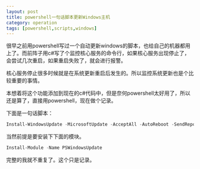 ```yaml
---
layout: post
title: powershell一句话脚本更新Windows主机
category: operation
tags: [powershell,scripts,windows]
---
```


很早之前用powershell写过一个自动更新windows的脚本，也给自己的机器都用上了。而前阵子用c#写了个监控核心服务的命令行，如果核心服务出现停止了，会尝试几次重启，如果重启失败了，就会进行报警。

核心服务停止很多时候就是在系统更新重启后发生的。所以监控系统更新也是个比较重要的事情。

本想着将这个功能添加到现在的c#代码中，但是奈何powershell太好用了，所以还是算了，直接用powershell，现在做个记录。

下面是一句话脚本：
```powershell
Install-WindowsUpdate -MicrosoftUpdate -AcceptAll -AutoReboot -SendReport -SendHistory -PSWUSettings @{SmtpServer="smtp.mysmtpserver.com";From="auto-windowsupdate@mydomain.com";To="myemailaddress";Port=25} -Verbose
```

当然前提是要安装下下面的模块。

```powershell
Install-Module -Name PSWindowsUpdate
```

完整的我就不重复了。这个只是记录。